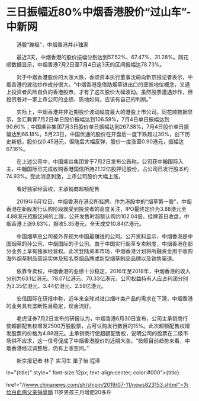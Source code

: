 # 三日振幅近80%中烟香港股价“过山车”-中新网

　　港股“蹦极”，中烟香港并非独家

　　最近3天，中烟香港的股价振幅分别达到57.52%、67.47%、31.28%。同花顺数据显示，中烟香港7月2日至7月4日这3天的区间振幅达78.73%。

　　对于中烟香港股价的大涨大跌，香颂资本执行董事沈萌向新京报记者表示，中烟香港的波动炒作成分很大。“中烟香港是借助烟草进出口的垄断地位概念，又遇上投资者风险自负的香港股市，才有了这次股价大幅波动。虽然股票遭遇炒作，但投资者对一家上市公司的业绩、质地如何，应该有自己的判断。”

　　实际上，中烟香港并非近期股价波动幅度最大的港股上市公司。同花顺数据显示，金汇教育7月2日单日股价振幅达到106.59%，7月4日单日振幅达到90.60%；中国烯谷集团7月3日股价单日振幅达到267.38%，7月4日股价单日振幅达到66.18%。5月23日，中国优通的股价在开盘后一度下跌超过30%，创下历史新低，股价仅0.45港元，但随后大幅反弹，股价一度涨至0.90港元，振幅达67.16%。

　　在上述公司中，中国烯谷集团曾于7月2日发布公告称，公司获中翰国际入主，中翰国际已完成收购香港国信所持21.12亿股押记股份，占公司已发行股本约74.93%。受此消息刺激，上市公司股价大幅上涨。

　　看好独家经营权，主承销商超额配售

　　2019年6月12日，中烟香港在港交所挂牌。作为港股中的“烟草第一股”，中烟香港在新股发行认购阶段就受到投资者的高度关注，IPO最终定价为3.88港元至4.88港元招股区间的上限，公开发售时超额认购约102.04倍。挂牌首日收盘，中烟香港上涨9.63%，报收5.35港元，全天成交10.84亿港元。

　　中国烟草总公司被外界视为中国最赚钱的公司。公开资料显示，中烟香港是中国烟草的孙公司、中烟国际的子公司。由于中国实行烟草专卖制度，中烟香港在部分业务上享有独家经营权。此次登陆资本市场，中烟香港计划将所融资金用于收购海外烟草制品营运实体及知名卷烟品牌或新型烟草制品品牌以及销售渠道。

　　依靠专卖权，中烟香港的业绩十分稳定。2016年至2018年，中烟香港的收入分别为63.1亿港元、78.07亿港元、70.33亿港元，公司权益持有人应占利润分别为3.35亿港元、3.44亿港元、2.59亿港元。

　　安信国际在研报中称，近年来全球对进口烟叶类产品的需求在下滑，中烟香港的业务具有垄断性且稳定，现金流好。

　　老虎证券7月2日发布的研报认为，中烟香港6月30日宣布，公司主承销商行使超额配售权增发2500万股股票，占可认购发行数目的15%。此次超额配售权增发股票的价格为4.88港元。主承销商行使超额配售权，说明公司的股票在二级市场供不应求，这一信号促成了中烟香港股价的近期大涨。“按照目前趋势来看，中烟香港经过调整后，仍有上涨空间。”

　　新京报记者 林子 实习生 巢子怡 程泽

le="{title}" style=" font-size:12px; text-align:center; color:#000">{title}

href="//www.chinanews.com/sh/shipin/2019/07-11/news823153.shtml">为给白血病父亲捐骨髓 11岁男孩三月增肥20多斤
